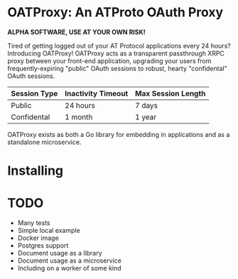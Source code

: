 # OATProxy: An ATProto OAuth Proxy

**ALPHA SOFTWARE, USE AT YOUR OWN RISK!**

Tired of getting logged out of your AT Protocol applications every 24 hours?
Introducing OATProxy! OATProxy acts as a transparent passthrough XRPC proxy
between your front-end application, upgrading your users from
frequently-expiring "public" OAuth sessions to robust, hearty "confidental"
OAuth sessions.

| Session Type | Inactivity Timeout | Max Session Length |
| ------------ | ------------------ | ------------------ |
| Public       | 24 hours           | 7 days             |
| Confidental  | 1 month            | 1 year             |

OATProxy exists as both a Go library for embedding in applications and as a
standalone microservice.

# Installing

# TODO

- Many tests
- Simple local example
- Docker image
- Postgres support
- Document usage as a library
- Document usage as a microservice
- Including on a worker of some kind
